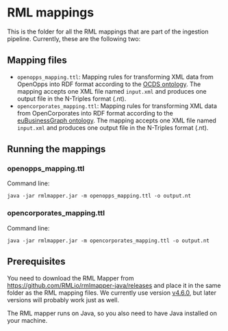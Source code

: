 # RML mappings
This is the folder for all the RML mappings that are part of the ingestion pipeline. Currently, these are the following two:

## Mapping files
* `openopps_mapping.ttl`: Mapping rules for transforming XML data from OpenOpps into RDF format according to the [OCDS ontology](https://github.com/TBFY/ocds-ontology/blob/master/model/ocds.ttl).
The mapping accepts one XML file named `input.xml` and produces one output file in the N-Triples format (.nt).
* `opencorporates_mapping.ttl`: Mapping rules for transforming XML data from OpenCorporates into RDF format according to the [euBusinessGraph ontology](https://github.com/euBusinessGraph/eubg-data/blob/master/model/ebg-ontology.ttl).
The mapping accepts one XML file named `input.xml` and produces one output file in the N-Triples format (.nt).

## Running the mappings

### openopps_mapping.ttl
Command line:
```
java -jar rmlmapper.jar -m openopps_mapping.ttl -o output.nt
```

### opencorporates_mapping.ttl
Command line: 
```
java -jar rmlmapper.jar -m opencorporates_mapping.ttl -o output.nt
```

## Prerequisites
You need to download the RML Mapper from https://github.com/RMLio/rmlmapper-java/releases and place it in the same folder as the RML mapping files. We currently use version [v4.6.0](https://github.com/RMLio/rmlmapper-java/releases/tag/v4.6.0), but later versions will probably work just as well. 

The RML mapper runs on Java, so you also need to have Java installed on your machine.
